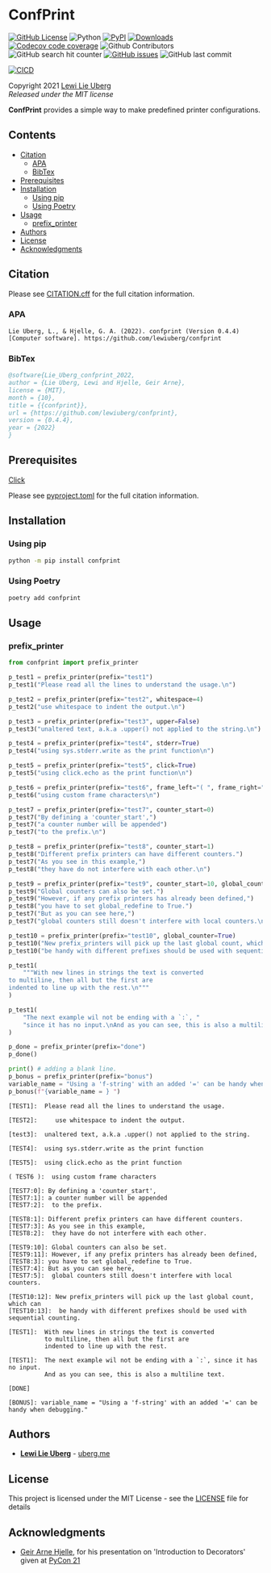 <!-- ---
jupyter:
  jupytext:
    formats: ipynb,md
    text_representation:
      extension: .md
      format_name: markdown
      format_version: '1.3'
      jupytext_version: 1.13.0
  kernelspec:
    display_name: Python 3 (ipykernel)
    language: python
    name: python3
--- -->

<!-- #region tags=[] -->
# ConfPrint <!-- omit in toc -->
[![GitHub License](https://img.shields.io/github/license/lewiuberg/confprint?color=blue)](LICENSE)
![Python](https://img.shields.io/pypi/pyversions/confprint.svg?color=blue)
[![PyPI](https://img.shields.io/pypi/v/confprint.svg?color=blue)](https://pypi.org/project/confprint/)
[![Downloads](https://pepy.tech/badge/confprint)](https://pepy.tech/project/confprint)
[![Codecov code coverage](https://img.shields.io/codecov/c/github/lewiuberg/confprint?color=blue)](https://app.codecov.io/gh/lewiuberg/confprint)
![Github Contributors](https://img.shields.io/github/contributors/lewiuberg/confprint?color=blue)
![GitHub search hit counter](https://img.shields.io/github/search/lewiuberg/confprint/confprint?label=confprint%20searches)
[![GitHub issues](https://img.shields.io/github/issues-raw/lewiuberg/confprint)](https://github.com/lewiuberg/confprint/issues)
![GitHub last commit](https://img.shields.io/github/last-commit/lewiuberg/confprint)

[![CICD](https://github.com/lewiuberg/confprint/actions/workflows/cicd.yml/badge.svg)](https://github.com/lewiuberg/confprint/actions/workflows/cicd.yml)

Copyright 2021 [Lewi Lie Uberg](https://uberg.me/)\
_Released under the MIT license_

**ConfPrint** provides a simple way to make predefined printer configurations.

## Contents <!-- omit in toc -->

- [Citation](#citation)
  - [APA](#apa)
  - [BibTex](#bibtex)
- [Prerequisites](#prerequisites)
- [Installation](#installation)
  - [Using pip](#using-pip)
  - [Using Poetry](#using-poetry)
- [Usage](#usage)
  - [prefix_printer](#prefix_printer)
- [Authors](#authors)
- [License](#license)
- [Acknowledgments](#acknowledgments)

## Citation

Please see [CITATION.cff](CITATION.cff) for the full citation information.

### APA

```apa
Lie Uberg, L., & Hjelle, G. A. (2022). confprint (Version 0.4.4) [Computer software]. https://github.com/lewiuberg/confprint
```

### BibTex

```BibTex
@software{Lie_Uberg_confprint_2022,
author = {Lie Uberg, Lewi and Hjelle, Geir Arne},
license = {MIT},
month = {10},
title = {{confprint}},
url = {https://github.com/lewiuberg/confprint},
version = {0.4.4},
year = {2022}
}
```

## Prerequisites

[Click](https://pypi.org/project/click/)

Please see [pyproject.toml](pyproject.toml) for the full citation information.

## Installation

### Using pip

```bash
python -m pip install confprint
```

### Using Poetry

```bash
poetry add confprint
```

## Usage

### prefix_printer
<!-- #endregion -->

```python
from confprint import prefix_printer

p_test1 = prefix_printer(prefix="test1")
p_test1("Please read all the lines to understand the usage.\n")

p_test2 = prefix_printer(prefix="test2", whitespace=4)
p_test2("use whitespace to indent the output.\n")

p_test3 = prefix_printer(prefix="test3", upper=False)
p_test3("unaltered text, a.k.a .upper() not applied to the string.\n")

p_test4 = prefix_printer(prefix="test4", stderr=True)
p_test4("using sys.stderr.write as the print function\n")

p_test5 = prefix_printer(prefix="test5", click=True)
p_test5("using click.echo as the print function\n")

p_test6 = prefix_printer(prefix="test6", frame_left="( ", frame_right=" )")
p_test6("using custom frame characters\n")

p_test7 = prefix_printer(prefix="test7", counter_start=0)
p_test7("By defining a 'counter_start',")
p_test7("a counter number will be appended")
p_test7("to the prefix.\n")

p_test8 = prefix_printer(prefix="test8", counter_start=1)
p_test8("Different prefix printers can have different counters.")
p_test7("As you see in this example,")
p_test8("they have do not interfere with each other.\n")

p_test9 = prefix_printer(prefix="test9", counter_start=10, global_counter=True)
p_test9("Global counters can also be set.")
p_test9("However, if any prefix printers has already been defined,")
p_test8("you have to set global_redefine to True.")
p_test7("But as you can see here,")
p_test7("global counters still doesn't interfere with local counters.\n")

p_test10 = prefix_printer(prefix="test10", global_counter=True)
p_test10("New prefix_printers will pick up the last global count, which can")
p_test10("be handy with different prefixes should be used with sequential counting.\n")

p_test1(
    """With new lines in strings the text is converted
to multiline, then all but the first are
indented to line up with the rest.\n"""
)

p_test1(
    "The next example wil not be ending with a `:`, "
    "since it has no input.\nAnd as you can see, this is also a multiline text.\n"
)

p_done = prefix_printer(prefix="done")
p_done()

print() # adding a blank line.
p_bonus = prefix_printer(prefix="bonus")
variable_name = "Using a 'f-string' with an added '=' can be handy when debugging."
p_bonus(f"{variable_name = } ")
```

```
[TEST1]:  Please read all the lines to understand the usage.
          
[TEST2]:     use whitespace to indent the output.
             
[test3]:  unaltered text, a.k.a .upper() not applied to the string.
          
[TEST4]:  using sys.stderr.write as the print function
          
[TEST5]:  using click.echo as the print function
          
( TEST6 ):  using custom frame characters
            
[TEST7:0]: By defining a 'counter_start',
[TEST7:1]: a counter number will be appended
[TEST7:2]:  to the prefix.
            
[TEST8:1]: Different prefix printers can have different counters.
[TEST7:3]: As you see in this example,
[TEST8:2]:  they have do not interfere with each other.
            
[TEST9:10]: Global counters can also be set.
[TEST9:11]: However, if any prefix printers has already been defined,
[TEST8:3]: you have to set global_redefine to True.
[TEST7:4]: But as you can see here,
[TEST7:5]:  global counters still doesn't interfere with local counters.
            
[TEST10:12]: New prefix_printers will pick up the last global count, which can
[TEST10:13]:  be handy with different prefixes should be used with sequential counting.
              
[TEST1]:  With new lines in strings the text is converted
          to multiline, then all but the first are
          indented to line up with the rest.
          
[TEST1]:  The next example wil not be ending with a `:`, since it has no input.
          And as you can see, this is also a multiline text.
          
[DONE]

[BONUS]: variable_name = "Using a 'f-string' with an added '=' can be handy when debugging." 
```


## Authors

- **[Lewi Lie Uberg](https://github.com/lewiuberg)** - [uberg.me](https://uberg.me/)

## License

This project is licensed under the MIT License - see the [LICENSE](https://github.com/lewiuberg/confprint/blob/main/LICENSE) file for details

## Acknowledgments

- [Geir Arne Hjelle](https://github.com/gahjelle), for his presentation on 'Introduction to Decorators' given at [PyCon 21](https://www.youtube.com/watch?v=VWZAh1QrqRE&amp;t=17m0s)
